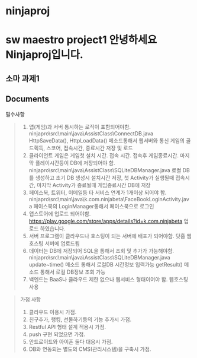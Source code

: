 # ninjaproj
sw maestro project1
안녕하세요 Ninjaproj입니다.
===================

소마 과제1
----------


Documents
-------------

필수사항
>1. 앱(게임)과 서버 통시하는 로직이 포함되어야함. 
>ninjapro\src\main\java\AssistClass\ConnectDB.java
>HttpSaveData(), HttpLoadData() 메소드통해서 웹서버와 통신 게임의 골드획득, 스코어, 접속시간, 종료시간 저장 및 로드
>2. 클라이언트 게임은 게임첫 설치 시간. 접속 시간. 접속후 게임종료시간. 마지막 플레이시간등이 DB에 저장되어야 함.
>ninjapro\src\main\java\AssistClass\SQLiteDBManager.java
>로컬 DB를 생성하고 초기 DB 생성시 설치시간 저장, 첫 Activity가 실행될때 접속시간, 마지막 Activity가 종료될때 게임종료시간 DB에 저장
>3. 페이스북, 트위터, 이메일등 타 서비스 연계가 1개이상 되어야 함.
>ninjapro\src\main\java\k.com.ninjabeta\FaceBookLoginActivity.java
>페이스북의 LoginManager통해서 페이스북으로 로그인
>4. 앱스토어에 업로드 되어야함.
>https://play.google.com/store/apps/details?id=k.com.ninjabeta 업로드 하였습니다.
>5. 서버 프로그램이 클라우드나 호스팅이 되는 서버에 배포가 되어야함.
>닷홈 웹호스팅 서버에 업로드됨 
>6. 데이터는 DB에 저장되어 SQL을 통해서 조회 및 추가가 가능해야함.
>	ninjapro\src\main\java\AssistClass\SQLiteDBManager.java
>update~time() 메소드 통해서 로컬DB 시간정보 입력가능
>getResult() 메소드 통해서 로컬 DB정보 조회 가능
>7. 백엔드는 BaaS나 클라우드 제한 없으나 웹서비스 형태이어야 함.
>	웹호스팅 사용
	
>가점 사항
>1. 클라우드 이용시 가점.
>2. 친구추가, 랭킹, 선물하기등의 기능 추가시 가점.
>3. Restful API 형태 설계 적용시 가점.
>4. push 구현 되었으면 가점.
>5. 안드로이드와 아이폰 둘다 대응시 가점.
>6. DB와 연동되는 별도의 CMS(관리시스템)을 구축시 가점.
